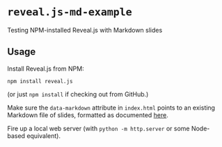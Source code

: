 # `reveal.js-md-example`

Testing NPM-installed Reveal.js with Markdown slides

## Usage

Install Reveal.js from NPM:

    npm install reveal.js

(or just `npm install` if checking out from GitHub.)

Make sure the `data-markdown` attribute in `index.html` points to an existing Markdown file of slides, formatted as documented [here](https://revealjs.com/markdown/).

Fire up a local web server (with `python -m http.server` or some Node-based equivalent).
